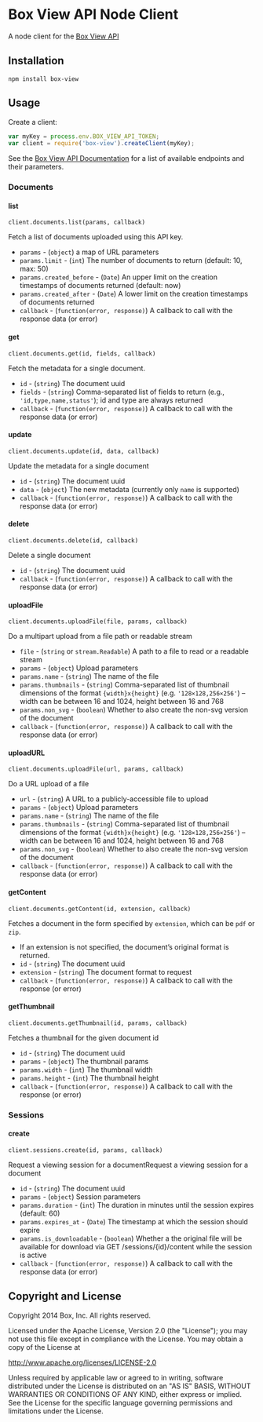 # Box View API Node Client

A node client for the [Box View API](http://developers.box.com/view/)


## Installation

```
npm install box-view
```


## Usage

Create a client:
```js
var myKey = process.env.BOX_VIEW_API_TOKEN;
var client = require('box-view').createClient(myKey);
```

See the [Box View API Documentation](http://developers.box.com/view/) for a list of available endpoints and their parameters.

### Documents

#### list

`client.documents.list(params, callback)`

Fetch a list of documents uploaded using this API key.
* `params` - (`object`) a map of URL parameters
* `params.limit` - (`int`) The number of documents to return (default: 10, max: 50)
* `params.created_before` - (`Date`) An upper limit on the creation timestamps of documents returned (default: now)
* `params.created_after` - (`Date`)  A lower limit on the creation timestamps of documents returned
* `callback` - (`function(error, response)`) A callback to call with the response data (or error)

#### get

`client.documents.get(id, fields, callback)`

Fetch the metadata for a single document.
* `id` - (`string`) The document uuid
* `fields` - (`string`) Comma-separated list of fields to return (e.g., `'id,type,name,status'`); id and type are always returned
* `callback` - (`function(error, response)`) A callback to call with the response data (or error)

#### update

`client.documents.update(id, data, callback)`

Update the metadata for a single document
* `id` - (`string`) The document uuid
* `data` - (`object`) The new metadata (currently only `name` is supported)
* `callback` - (`function(error, response)`) A callback to call with the response data (or error)

#### delete

`client.documents.delete(id, callback)`

Delete a single document
* `id` - (`string`) The document uuid
* `callback` - (`function(error, response)`) A callback to call with the response data (or error)

#### uploadFile

`client.documents.uploadFile(file, params, callback)`

Do a multipart upload from a file path or readable stream
* `file` - (`string` or `stream.Readable`) A path to a file to read or a readable stream
* `params` - (`object`) Upload parameters
* `params.name` - (`string`) The name of the file
* `params.thumbnails` - (`string`) Comma-separated list of thumbnail dimensions of the format `{width}x{height}` (e.g. `'128×128,256×256'`) – width can be between 16 and 1024, height between 16 and 768
* `params.non_svg` - (`boolean`) Whether to also create the non-svg version of the document
* `callback` - (`function(error, response)`) A callback to call with the response data (or error)

#### uploadURL

`client.documents.uploadFile(url, params, callback)`

Do a URL upload of a file
* `url` - (`string`) A URL to a publicly-accessible file to upload
* `params` - (`object`) Upload parameters
* `params.name` - (`string`) The name of the file
* `params.thumbnails` - (`string`) Comma-separated list of thumbnail dimensions of the format `{width}x{height}` (e.g. `'128×128,256×256'`) – width can be between 16 and 1024, height between 16 and 768
* `params.non_svg` - (`boolean`) Whether to also create the non-svg version of the document
* `callback` - (`function(error, response)`) A callback to call with the response data (or error)

#### getContent

`client.documents.getContent(id, extension, callback)`

Fetches a document in the form specified by `extension`, which can be `pdf` or `zip`.
* If an extension is not specified, the document’s original format is returned.
* `id` - (`string`) The document uuid
* `extension` - (`string`) The document format to request
* `callback` - (`function(error, response)`) A callback to call with the response (or error)

#### getThumbnail

`client.documents.getThumbnail(id, params, callback)`

Fetches a thumbnail for the given document id
* `id` - (`string`) The document uuid
* `params` - (`object`) The thumbnail params
* `params.width` - (`int`) The thumbnail width
* `params.height` - (`int`) The thumbnail height
* `callback` - (`function(error, response)`) A callback to call with the response (or error)

### Sessions

#### create

`client.sessions.create(id, params, callback)`

Request a viewing session for a documentRequest a viewing session for a document
* `id` - (`string`) The document uuid
* `params` - (`object`) Session parameters
* `params.duration` - (`int`) The duration in minutes until the session expires (default: 60)
* `params.expires_at` - (`Date`) The timestamp at which the session should expire
* `params.is_downloadable` - (`boolean`) Whether a the original file will be available for download via GET /sessions/{id}/content while the session is active
* `callback` - (`function(error, response)`) A callback to call with the response data (or error)


## Copyright and License

Copyright 2014 Box, Inc. All rights reserved.

Licensed under the Apache License, Version 2.0 (the "License");
you may not use this file except in compliance with the License.
You may obtain a copy of the License at

   http://www.apache.org/licenses/LICENSE-2.0

Unless required by applicable law or agreed to in writing, software
distributed under the License is distributed on an "AS IS" BASIS,
WITHOUT WARRANTIES OR CONDITIONS OF ANY KIND, either express or implied.
See the License for the specific language governing permissions and
limitations under the License.
